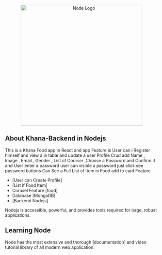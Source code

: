 <p align="center"><a href="https://laravel.com" target="_blank"><img src="[https://upload.wikimedia.org/wikipedia/commons/thumb/a/a7/React-icon.svg/768px-React-icon.svg.png](https://en.wikipedia.org/wiki/File:Node.js_logo.svg)" width="400" alt="Node Logo"></a></p>


## About Khana-Backend in Nodejs

This is a Khana Food app in React and app Feature is User can i Register himself and view a in table and update a user Profile Crud add Name , Image , Email , Gender , List of Courser ,Choose a Password and Confirm it and User enter a password user can visible a password just click see password buttons Can See a Full List of Item in Food add to card Feature. 

- [User can Create Profile]
- [List if Food Item]
-  Corusel Feature [food]
- Database [MongoDB]
- [Backend Nodejs]

Nodejs is accessible, powerful, and provides tools required for large, robust applications.



## Learning Node

Node has the most extensive and thorough [documentation] and video tutorial library of all modern web application.
